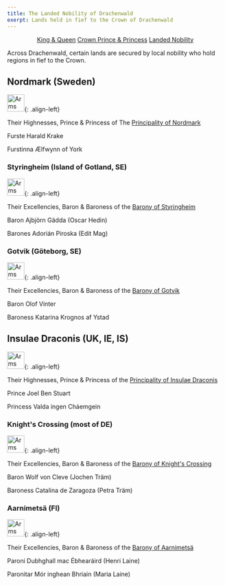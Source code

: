 ```yaml
---
title: The Landed Nobility of Drachenwald
exerpt: Lands held in fief to the Crown of Drachenwald
---
```

<p align="center">
<a href="{{ site.baseurl }}{% link royals/index.html %}" class="btn btn--primary">King & Queen</a>
<a href="{{ site.baseurl }}{% link royals/heirs.html %}" class="btn btn--primary">Crown Prince & Princess</a>
<a href="#" class="btn btn--inverse">Landed Nobility</a>
</p>

Across Drachenwald, certain lands are secured by local nobility who hold regions in fief to the Crown.

## Nordmark (Sweden)

<img src="{{ site.baseurl }}{% link images/heraldry/nm_vapen_liten.gif %}" width="40" alt="Arms of Nordmark">{: .align-left}  

Their Highnesses, Prince & Princess of The [Principality of Nordmark](http://www.nordmark.org/)

Furste Harald Krake  
<script type="text/javascript">document.write(String.fromCharCode(60,97,32,104,114,101,102,61,39,109,97,105,108,116,111,58,102,117,114,115,116,101,64,110,111,114,100,109,97,114,107,46,111,114,103,39,62,102,117,114,115,116,101,64,110,111,114,100,109,97,114,107,46,111,114,103,60,47,97,62));</script>

Furstinna Ælfwynn of York  
<script type="text/javascript">document.write(String.fromCharCode(60,97,32,104,114,101,102,61,39,109,97,105,108,116,111,58,102,117,114,115,116,105,110,110,97,64,110,111,114,100,109,97,114,107,46,111,114,103,39,62,102,117,114,115,116,105,110,110,97,64,110,111,114,100,109,97,114,107,46,111,114,103,60,47,97,62));</script>

### Styringheim (Island of Gotland, SE)

<img src="{{ site.baseurl }}{% link images/heraldry/styringheim_logo.gif %}" width="40" alt="Arms of Styringheim">{: .align-left}  

Their Excellencies, Baron & Baroness of the [Barony of Styringheim](https://www.styringheim.se/)  

Baron Ajbjörn Gädda (Oscar Hedin)  
<script type="text/javascript">document.write(String.fromCharCode(60,97,32,104,114,101,102,61,39,109,97,105,108,116,111,58,98,97,114,111,110,64,115,116,121,114,105,110,103,104,101,105,109,46,115,101,39,62,98,97,114,111,110,64,115,116,121,114,105,110,103,104,101,105,109,46,115,101,60,47,97,62));</script>

Barones Adorián Piroska (Edit Mag)  
<script type="text/javascript">document.write(String.fromCharCode(60,97,32,104,114,101,102,61,39,109,97,105,108,116,111,58,98,97,114,111,110,101,115,115,97,64,115,116,121,114,105,110,103,104,101,105,109,46,115,101,39,62,98,97,114,111,110,101,115,115,97,64,115,116,121,114,105,110,103,104,101,105,109,46,115,101,60,47,97,62));</script>

### Gotvik (Göteborg, SE)  

<img src="{{ site.baseurl }}{% link images/heraldry/gotviktrans.gif %}" width="40" alt="Arms of Gotvik">{: .align-left}  

Their Excellencies, Baron & Baroness of the [Barony of Gotvik](http://www.gotvik.se/)

Baron Olof Vinter  
<script type="text/javascript">document.write(String.fromCharCode(60,97,32,104,114,101,102,61,39,109,97,105,108,116,111,58,98,97,114,111,110,64,103,111,116,118,105,107,46,115,101,39,62,98,97,114,111,110,64,103,111,116,118,105,107,46,115,101,60,47,97,62));</script>

Baroness Katarina Krognos af Ystad  
<script type="text/javascript">document.write(String.fromCharCode(60,97,32,104,114,101,102,61,39,109,97,105,108,116,111,58,98,97,114,111,110,101,115,115,64,103,111,116,118,105,107,46,115,101,39,62,98,97,114,111,110,101,115,115,64,103,111,116,118,105,107,46,115,101,60,47,97,62));</script>

## Insulae Draconis (UK, IE, IS)  

<img src="{{ site.baseurl }}{% link images/heraldry/idarms.gif %}" width="40" alt="Arms of Insulae Draconis">{: .align-left}  

Their Highnesses, Prince & Princess of the [Principality of Insulae Draconis](http://www.insulaedraconis.org/)  

Prince Joel Ben Stuart   
<script type="text/javascript">document.write(String.fromCharCode(60,97,32,104,114,101,102,61,39,109,97,105,108,116,111,58,112,114,105,110,99,101,64,105,110,115,117,108,97,101,100,114,97,99,111,110,105,115,46,111,114,103,39,62,112,114,105,110,99,101,64,105,110,115,117,108,97,101,100,114,97,99,111,110,105,115,46,111,114,103,60,47,97,62));</script>

Princess Valda ingen Cháemgein  
<script type="text/javascript">document.write(String.fromCharCode(60,97,32,104,114,101,102,61,39,109,97,105,108,116,111,58,112,114,105,110,99,101,115,115,64,105,110,115,117,108,97,101,100,114,97,99,111,110,105,115,46,111,114,103,39,62,112,114,105,110,99,101,115,115,64,105,110,115,117,108,97,101,100,114,97,99,111,110,105,115,46,111,114,103,60,47,97,62));</script>
 
### Knight's Crossing (most of DE)  

<img src="{{ site.baseurl }}{% link images/heraldry/knightscrossing_m.gif %}" width="40" alt="Arms of Knight's Crossing">{: .align-left}  

Their Excellencies, Baron & Baroness of the [Barony of Knight's Crossing](http://www.knightscrossing.org/)  
 
Baron Wolf von Cleve (Jochen Träm)  
<script type="text/javascript">document.write(String.fromCharCode(60,97,32,104,114,101,102,61,39,109,97,105,108,116,111,58,98,97,114,111,110,64,107,110,105,103,104,116,115,99,114,111,115,115,105,110,103,46,111,114,103,39,62,98,97,114,111,110,64,107,110,105,103,104,116,115,99,114,111,115,115,105,110,103,46,111,114,103,60,47,97,62));</script>

Baroness Catalina de Zaragoza (Petra Träm)  
<script type="text/javascript">document.write(String.fromCharCode(60,97,32,104,114,101,102,61,39,109,97,105,108,116,111,58,98,97,114,111,110,105,110,64,107,110,105,103,104,116,115,99,114,111,115,115,105,110,103,46,111,114,103,39,62,98,97,114,111,110,105,110,64,107,110,105,103,104,116,115,99,114,111,115,115,105,110,103,46,111,114,103,60,47,97,62));</script>
 
### Aarnimetsä (FI)

<img src="{{ site.baseurl }}{% link images/heraldry/arnimetsa.gif %}" width="40" alt="Arms of Aarnimetsä">{: .align-left}  

Their Excellencies, Baron & Baroness of the [Barony of Aarnimetsä](http://www.aarnimetsa.org/)
 
Paroni Dubhghall mac Ébhearáird (Henri Laine)  
<script type="text/javascript">document.write(String.fromCharCode(60,97,32,104,114,101,102,61,39,109,97,105,108,116,111,58,112,97,114,111,110,105,64,97,97,114,110,105,109,101,116,115,97,46,111,114,103,39,62,112,97,114,111,110,105,64,97,97,114,110,105,109,101,116,115,97,46,111,114,103,60,47,97,62));</script>
 
Paronitar Mór inghean Bhriain (Maria Laine)  
<script type="text/javascript">document.write(String.fromCharCode(60,97,32,104,114,101,102,61,39,109,97,105,108,116,111,58,112,97,114,111,110,105,116,97,114,64,97,97,114,110,105,109,101,116,115,97,46,111,114,103,39,62,112,97,114,111,110,105,116,97,114,64,97,97,114,110,105,109,101,116,115,97,46,111,114,103,60,47,97,62));</script>